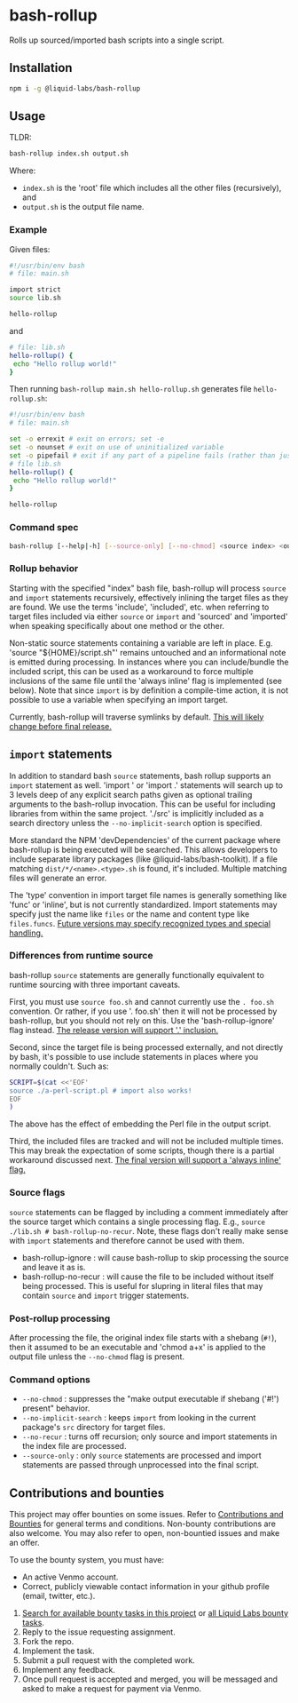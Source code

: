 # bash-rollup

Rolls up sourced/imported bash scripts into a single script.

## Installation

```bash
npm i -g @liquid-labs/bash-rollup
```

## Usage

TLDR:
```bash
bash-rollup index.sh output.sh
```
Where:
* `index.sh` is the 'root' file which includes all the other files (recursively), and
* `output.sh` is the output file name.

### Example

Given files:

```bash
#!/usr/bin/env bash
# file: main.sh

import strict
source lib.sh

hello-rollup
```
and
```bash
# file: lib.sh
hello-rollup() {
 echo "Hello rollup world!"
}
```

Then running `bash-rollup main.sh hello-rollup.sh` generates file `hello-rollup.sh`:
```bash
#!/usr/bin/env bash
# file: main.sh

set -o errexit # exit on errors; set -e
set -o nounset # exit on use of uninitialized variable
set -o pipefail # exit if any part of a pipeline fails (rather than just on failure of final piece)
# file lib.sh
hello-rollup() {
 echo "Hello rollup world!"
}

hello-rollup
```

### Command spec

```bash
bash-rollup [--help|-h] [--source-only] [--no-chmod] <source index> <out file> [<search directory 1>...n]
```

### Rollup behavior

Starting with the specified "index" bash file, bash-rollup will process `source` and `import` statements recursively, effectively inlining the target files as they are found. We use the terms 'include', 'included', etc. when referring to
target files included via either `source` or `import` and 'sourced' and 'imported' when speaking specifically about one method or the other.

Non-static source statements containing a variable are left in place. E.g. 'source "${HOME}/script.sh"' remains untouched and an informational note is emitted during processing. In instances where you can include/bundle the included script, this can be used as a workaround to force multiple inclusions of the same file until the 'always inline' flag is implemented (see below). Note that since `import` is by definition a compile-time action, it is not possible to use a variable when specifying an import target.

Currently, bash-rollup will traverse symlinks by default. [This will likely change before final release.](https://github.com/liquid-labs/bash-rollup/issues/7)

`import` statements
---------------
In addition to standard bash `source` statements, bash rollup supports an `import` statement as well. 'import <name>' or 'import <name>.<type>' statements will search up to 3 levels deep of any explicit search paths given as optional trailing arguments to the bash-rollup invocation. This can be useful for including libraries from within the same project. './src' is implicitly included as a search directory unless the `--no-implicit-search` option is specified.

More standard the NPM 'devDependencies' of the current package where bash-rollup is being executed will be searched. This allows developers to include separate library packages (like @liquid-labs/bash-toolkit). If a file matching `dist/*/<name>.<type>.sh` is found, it's included. Multiple matching files will generate an error.

The 'type' convention in import target file names is generally something like 'func' or 'inline', but is not currently standardized. Import statements may specify just the name like `files` or the name and content type like `files.funcs`. [Future versions may specify recognized types and special handling.](https://github.com/liquid-labs/bash-rollup/issues/6)

### Differences from runtime source

bash-rollup `source` statements are generally functionally equivalent to runtime
sourcing with three important caveats.

First, you must use `source foo.sh` and cannot currently use the `. foo.sh` convention. Or rather, if you use '. foo.sh' then it will not be processed by bash-rollup, but you should not rely on this. Use the 'bash-rollup-ignore' flag instead. [The release version will support '.' inclusion.](https://github.com/liquid-labs/bash-rollup/issues/5)

Second, since the target file is being processed externally, and not directly by bash, it's possible to use include statements in places where you normally couldn't. Such as:
```bash
SCRIPT=$(cat <<'EOF'
source ./a-perl-script.pl # import also works!
EOF
)
```

The above has the effect of embedding the Perl file in the output script.

Third, the included files are tracked and will not be included multiple times. This may break the expectation of some scripts, though there is a partial workaround discussed next. [The final version will support a 'always inline' flag.](https://github.com/liquid-labs/bash-rollup/issues/4)

### Source flags

`source` statements can be flagged by including a comment immediately after the source target which contains a single processing flag. E.g., `source ./lib.sh # bash-rollup-no-recur`. Note, these flags don't really make sense with `import`
statements and therefore cannot be used with them.

* bash-rollup-ignore : will cause bash-rollup to skip processing the source and leave it as is.
* bash-rollup-no-recur : will cause the file to be included without itself being processed. This is useful for slupring in literal files that may contain `source` and `import` trigger statements.

### Post-rollup processing

After processing the file, the original index file starts with a shebang (`#!`),
then it assumed to be an executable and 'chmod a+x' is applied to the output file
unless the `--no-chmod` flag is present.

### Command options

* `--no-chmod` : suppresses the "make output executable if shebang ('#!') present" behavior.
* `--no-implicit-search` : keeps `import` from looking in the current package's `src` directory for target files.
* `--no-recur` : turns off recursion; only source and import statements in the index file are processed.
* `--source-only` : only `source` statements are processed and import statements are passed through unprocessed into the final script.

## Contributions and bounties

This project may offer bounties on some issues. Refer to [Contributions and Bounties](https://github.com/liquid-labs/liq-cli/blob/master/docs/Contributions%20and%20Bounties.md) for general terms and conditions. Non-bounty contributions are also welcome. You may also refer to open, non-bountied issues and make an offer.

To use the bounty system, you must have:
* An active Venmo account.
* Correct, publicly viewable contact information in your github profile (email, twitter, etc.).

1. [Search for available bounty tasks in this project](https://github.com/liquid-labs/bash-rollup/issues?q=is%3Aissue+is%3Aopen+no%3Aassignee+label%3Abounty+-label%3Aassigned) or [all Liquid Labs bounty tasks](https://github.com/issues?q=is%3Aopen+is%3Aissue+org%3Aliquid-labs+archived%3Afalse+label%3Abounty+-label%3Aassigned).
2. Reply to the issue requesting assignment.
3. Fork the repo.
4. Implement the task.
5. Submit a pull request with the completed work.
6. Implement any feedback.
7. Once pull request is accepted and merged, you will be messaged and asked to make a request for payment via Venmo.
